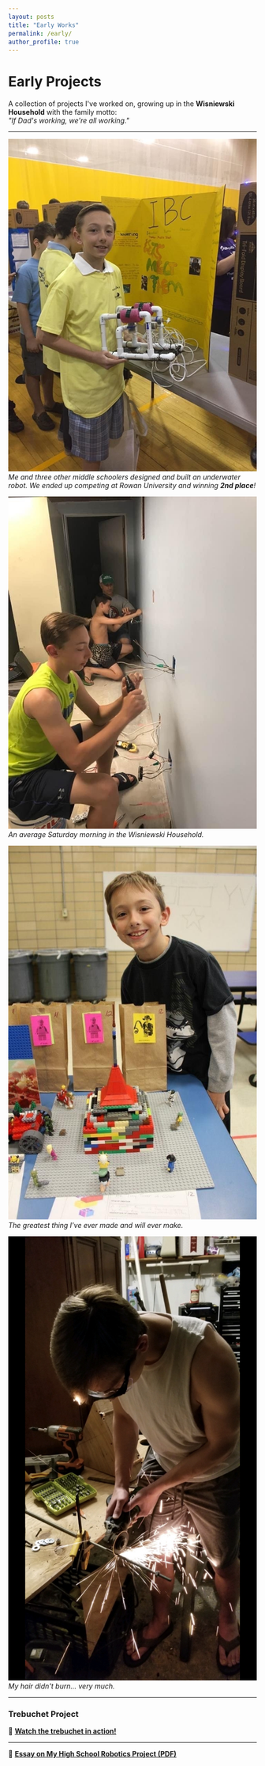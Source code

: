 ```yaml
---
layout: posts
title: "Early Works"
permalink: /early/
author_profile: true
---
```


# Early Projects  

A collection of projects I've worked on, growing up in the **Wisniewski Household** with the family motto:  
*"If Dad's working, we're all working."*  

---

![Underwater Robot](images/portfolio/early/ibc.jpg)  
*Me and three other middle schoolers designed and built an underwater robot. We ended up competing at Rowan University and winning **2nd place**!*  

![Wisniewski Household](images/portfolio/early/electrical.jpg)  
*An average Saturday morning in the Wisniewski Household.*  

![LEGO Creation](images/portfolio/early/lego.jpg)  
*The greatest thing I've ever made and will ever make.*  

![Fire Hair](images/portfolio/early/firehair.png)  
*My hair didn't burn... very much.*  

---

### Trebuchet Project  

🎥 **[Watch the trebuchet in action!](images/portfolio/early/treb.mov)**  

---

📄 **[Essay on My High School Robotics Project (PDF)](images/portfolio/early/vex.pdf)**  
